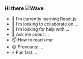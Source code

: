 ### Hi there ![Wave](https://raw.githubusercontent.com/MartinHeinz/MartinHeinz/master/wave.gif)



- 🌱 I’m currently learning React.js
- 👯 I’m looking to collaborate on ...
- 🤔 I’m looking for help with ...
- 💬 Ask me about ...
- 📫 How to reach me: 
- 😄 Pronouns: ...
- ⚡ Fun fact: ...


